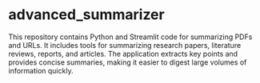 # advanced_summarizer
This repository contains Python and Streamlit code for summarizing PDFs and URLs. It includes tools for summarizing research papers, literature reviews, reports, and articles. The application extracts key points and provides concise summaries, making it easier to digest large volumes of information quickly.
